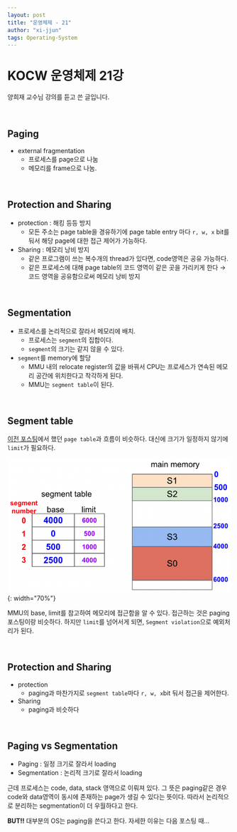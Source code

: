 ```yaml
---
layout: post
title: "운영체제 - 21"
author: "xi-jjun"
tags: Operating-System
---
```


# KOCW 운영체제 21강

양희재 교수님 강의를 듣고 쓴 글입니다. 

<br>

## Paging

- external fragmentation
  - 프로세스를 page으로 나눔
  - 메모리를 frame으로 나눔.

<br>

## Protection and Sharing

- protection : 해킹 등등 방지
  - 모든 주소는 page table을 경유하기에 page table entry 마다 `r, w, x` bit를 둬서 해당 page에 대한 접근 제어가 가능하다.
- Sharing : 메모리 낭비 방지
  - 같은 프로그램이 쓰는 복수개의 thread가 있다면, code영역은 공유 가능하다.
  - 같은 프로세스에 대해 page table의 코드 영역이 같은 곳을 가리키게 한다 → 코드 영역을 공유함으로써 메모리 낭비 방지

<br>

## Segmentation

- 프로세스를 논리적으로 잘라서 메모리에 배치.
  - 프로세스는 `segment`의 집합이다.
  - `segment`의 크기는 같지 않을 수 있다.
- `segment`를 memory에 할당
  - MMU 내의 relocate register의 값을 바꿔서 CPU는 프로세스가 연속된 메모리 공간에 위치한다고 착각하게 된다.
  - MMU는 `segment table`이 된다.

<br>

## Segment table

[이전 포스팅](https://xi-jjun.github.io/2021-05-26/kocwOS_20)에서 했던 `page table`과 흐름이 비슷하다. 대신에 크기가 일정하지 않기에 `limit`가 필요하다.

![os21_1](https://github.com/xi-jjun/xi-jjun.github.io/blob/master/_posts/operating-system/img/os21_1.png?raw=True){: width="70%"}

MMU의 base, limit를 참고하여 메모리에 접근함을 알 수 있다. 접근하는 것은 paging 포스팅이랑 비슷하다. 하지만 `limit`를 넘어서게 되면, `Segment violation`으로 예외처리가 된다.

<br>

## Protection and Sharing

- protection 
  - paging과 마찬가지로 `segment table`마다 `r, w, x`bit 둬서 접근을 제어한다.
- Sharing 
  - paging과 비슷하다

<br>

## Paging vs Segmentation

- Paging : 일정 크기로 잘라서 loading
- Segmentation : 논리적 크기로 잘라서 loading

근데 프로세스는 code, data, stack 영역으로 이뤄져 있다. 그 뜻은 paging같은 경우 code와 data영역이 동시에 존재하는 page가 생길 수 있다는 뜻이다. 따라서 논리적으로 분리하는 segmentation이 더 우월하다고 한다.

**BUT!!** 대부분의 OS는 paging을 쓴다고 한다. 자세한 이유는 다음 포스팅 때...
